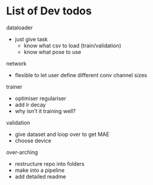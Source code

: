# List of Dev todos

dataloader
- just give task
  - know what csv to load (train/validation)
  - know what pose to use


network
- flexible to let user define different conv channel sizes

trainer
- optimiser regulariser
- add lr decay
- why isn't it training well?

validation
- give dataset and loop over to get MAE
- choose device


over-arching
- restructure repo into folders
- make into a pipeline
- add detailed readme
